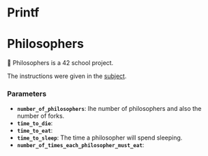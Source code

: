 # Printf

# Philosophers

🍝 Philosophers is a 42 school project.

The instructions were given in the [subject](https://github.com/bshintak/Printf/blob/master/subject_printf.pdf).

### Parameters

* **```number_of_philosophers```**: Ihe number of philosophers and also the number of forks.
* **```time_to_die```**:
* **```time_to_eat```**:
* **```time_to_sleep```**: The time a philosopher will spend sleeping.
* **```number_of_times_each_philosopher_must_eat```**:
